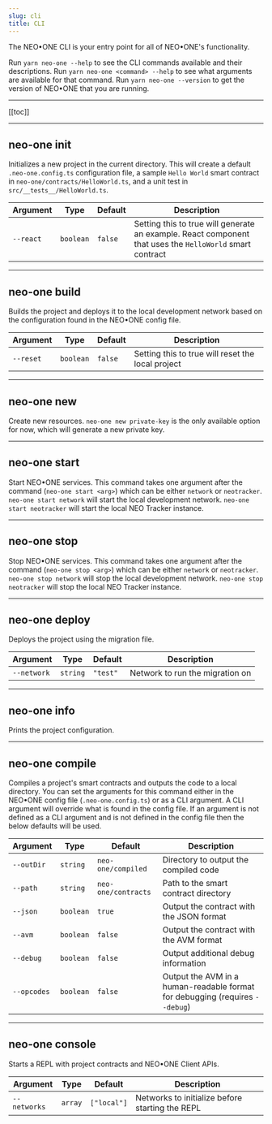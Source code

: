 ```yaml
---
slug: cli
title: CLI
---
```


The NEO•ONE CLI is your entry point for all of NEO•ONE's functionality.

Run `yarn neo-one --help` to see the CLI commands available and their descriptions.
Run `yarn neo-one <command> --help` to see what arguments are available for that command.
Run `yarn neo-one --version` to get the version of NEO•ONE that you are running.

---

[[toc]]

---

## neo-one init

Initializes a new project in the current directory. This will create a default `.neo-one.config.ts` configuration file,
a sample `Hello World` smart contract in `neo-one/contracts/HelloWorld.ts`, and a unit test in
`src/__tests__/HelloWorld.ts`.

| Argument  | Type      | Default | Description                                                                                              |
| --------- | --------- | ------- | -------------------------------------------------------------------------------------------------------- |
| `--react` | `boolean` | `false` | Setting this to true will generate an example. React component that uses the `HelloWorld` smart contract |

---

## neo-one build

Builds the project and deploys it to the local development network based on the configuration found in the
NEO•ONE config file.

| Argument  | Type      | Default | Description                                       |
| --------- | --------- | ------- | ------------------------------------------------- |
| `--reset` | `boolean` | `false` | Setting this to true will reset the local project |

---

## neo-one new

Create new resources. `neo-one new private-key` is the only available option for now, which will generate a
new private key.

---

## neo-one start

Start NEO•ONE services. This command takes one argument after the command (`neo-one start <arg>`) which
can be either `network` or `neotracker`. `neo-one start network` will start the local development network.
`neo-one start neotracker` will start the local NEO Tracker instance.

---

## neo-one stop

Stop NEO•ONE services. This command takes one argument after the command (`neo-one stop <arg>`) which
can be either `network` or `neotracker`. `neo-one stop network` will stop the local development network.
`neo-one stop neotracker` will stop the local NEO Tracker instance.

---

## neo-one deploy

Deploys the project using the migration file.

| Argument    | Type     | Default  | Description                     |
| ----------- | -------- | -------- | ------------------------------- |
| `--network` | `string` | `"test"` | Network to run the migration on |

---

## neo-one info

Prints the project configuration.

---

## neo-one compile

Compiles a project's smart contracts and outputs the code to a local directory. You can set the arguments for this command
either in the NEO•ONE config file (`.neo-one.config.ts`) or as a CLI argument. A CLI argument will override what is found in the
config file. If an argument is not defined as a CLI argument and is not defined in the config file then the below defaults will be used.

| Argument    | Type      | Default             | Description                                                                  |
| ----------- | --------- | ------------------- | ---------------------------------------------------------------------------- |
| `--outDir`  | `string`  | `neo-one/compiled`  | Directory to output the compiled code                                        |
| `--path`    | `string`  | `neo-one/contracts` | Path to the smart contract directory                                         |
| `--json`    | `boolean` | `true`              | Output the contract with the JSON format                                     |
| `--avm`     | `boolean` | `false`             | Output the contract with the AVM format                                      |
| `--debug`   | `boolean` | `false`             | Output additional debug information                                          |
| `--opcodes` | `boolean` | `false`             | Output the AVM in a human-readable format for debugging (requires `--debug`) |

---

## neo-one console

Starts a REPL with project contracts and NEO•ONE Client APIs.

| Argument     | Type    | Default     | Description                                     |
| ------------ | ------- | ----------- | ----------------------------------------------- |
| `--networks` | `array` | `["local"]` | Networks to initialize before starting the REPL |
